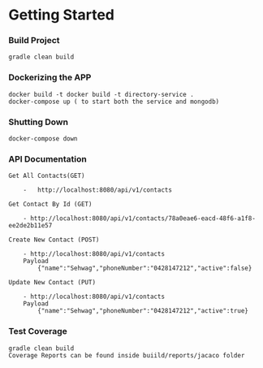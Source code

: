 # Getting Started

### Build Project

    gradle clean build

### Dockerizing the APP 

    docker build -t docker build -t directory-service .
    docker-compose up ( to start both the service and mongodb)

### Shutting Down
    
    docker-compose down


### API Documentation

    Get All Contacts(GET)
    
        -   http://localhost:8080/api/v1/contacts 

    Get Contact By Id (GET)

        - http://localhost:8080/api/v1/contacts/78a0eae6-eacd-48f6-a1f8-ee2de2b11e57

    Create New Contact (POST)

        - http://localhost:8080/api/v1/contacts
        Payload
            {"name":"Sehwag","phoneNumber":"0428147212","active":false}

    Update New Contact (PUT)

        - http://localhost:8080/api/v1/contacts
        Payload
            {"name":"Sehwag","phoneNumber":"0428147212","active":true}


### Test Coverage

    gradle clean build
    Coverage Reports can be found inside buiild/reports/jacaco folder
        